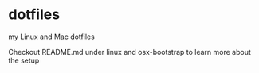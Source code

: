 # dotfiles
my Linux and Mac dotfiles

Checkout README.md under linux and osx-bootstrap to learn more about the setup
